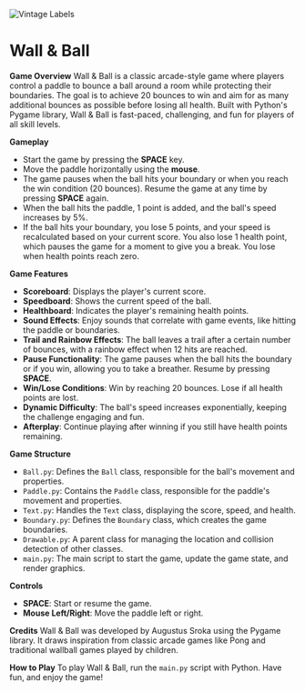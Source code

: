 ![Vintage Labels](https://static.vecteezy.com/system/resources/thumbnails/018/887/506/small/shapes-vintage-labels-png.png)

# Wall & Ball

**Game Overview**
Wall & Ball is a classic arcade-style game where players control a paddle to bounce a ball around a room while protecting their boundaries. The goal is to achieve 20 bounces to win and aim for as many additional bounces as possible before losing all health. Built with Python's Pygame library, Wall & Ball is fast-paced, challenging, and fun for players of all skill levels.

**Gameplay**
- Start the game by pressing the **SPACE** key.
- Move the paddle horizontally using the **mouse**.
- The game pauses when the ball hits your boundary or when you reach the win condition (20 bounces). Resume the game at any time by pressing **SPACE** again.
- When the ball hits the paddle, 1 point is added, and the ball's speed increases by 5%.
- If the ball hits your boundary, you lose 5 points, and your speed is recalculated based on your current score. You also lose 1 health point, which pauses the game for a moment to give you a break. You lose when health points reach zero.

**Game Features**
- **Scoreboard**: Displays the player's current score.
- **Speedboard**: Shows the current speed of the ball.
- **Healthboard**: Indicates the player's remaining health points.
- **Sound Effects**: Enjoy sounds that correlate with game events, like hitting the paddle or boundaries.
- **Trail and Rainbow Effects**: The ball leaves a trail after a certain number of bounces, with a rainbow effect when 12 hits are reached.
- **Pause Functionality**: The game pauses when the ball hits the boundary or if you win, allowing you to take a breather. Resume by pressing **SPACE**.
- **Win/Lose Conditions**: Win by reaching 20 bounces. Lose if all health points are lost.
- **Dynamic Difficulty**: The ball's speed increases exponentially, keeping the challenge engaging and fun.
- **Afterplay**: Continue playing after winning if you still have health points remaining.

**Game Structure**
- `Ball.py`: Defines the `Ball` class, responsible for the ball's movement and properties.
- `Paddle.py`: Contains the `Paddle` class, responsible for the paddle's movement and properties.
- `Text.py`: Handles the `Text` class, displaying the score, speed, and health.
- `Boundary.py`: Defines the `Boundary` class, which creates the game boundaries.
- `Drawable.py`: A parent class for managing the location and collision detection of other classes.
- `main.py`: The main script to start the game, update the game state, and render graphics.

**Controls**
- **SPACE**: Start or resume the game.
- **Mouse Left/Right**: Move the paddle left or right.

**Credits**
Wall & Ball was developed by Augustus Sroka using the Pygame library. It draws inspiration from classic arcade games like Pong and traditional wallball games played by children. 

**How to Play**
To play Wall & Ball, run the `main.py` script with Python. Have fun, and enjoy the game!
